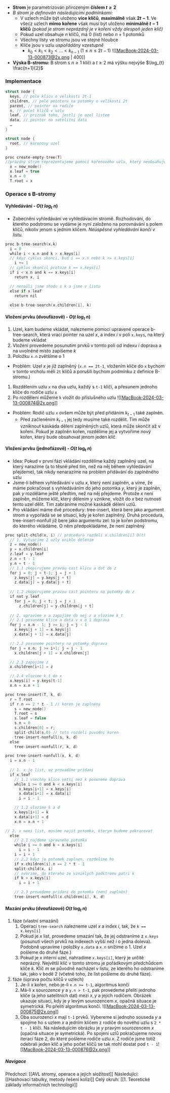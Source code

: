 - **Strom** je parametrizován přirozeným **číslem $t \geq 2$**
- *B strom je definován následujícími podmínkami:*
	- V uzlech může být uloženo **více klíčů**, **maximálně** však **$2t - 1$**. Ve všecz uzlech **mimo kořene** však musí být uloženo **minimálně $t - 1$ klíčů** *(pokud je strom neprázdný je v kořeni vždy alespoň jeden klíč)*
	- Pokud uzel obsahuje $n$ klíčů, má $0$ (list) nebo $n+1$ potomků
	- Všechny listy ve stromu jsou ve stejné hloubce
	- Klíče jsou v uzlu *uspořádány vzestupně*
		- $k_{0} < k_{1} < k_{2} < ... < k_{n-1}$ ($1 \leq n \leq 2t - 1$)
		  ![[MacBook-2024-03-13-000873@2x.png | 400]]
- **Výska B-stromu:** B strom s $n \geq 1$ klíči a $t \geq 2$ má výšku nejvýše $\log_{t} \frac{n+1}{2}$

### Implementace
```C
struct node {
  keys, // pole klicu o velikosti 2t-1
  children, // pole pointeru na potomky o velikosti 2t
  parent, // pointer na rodiče
  n, // počet klíčů v uzlu
  leaf, // priznak toho, jestli je uzel listem
  data, // pointer na satelitni data
  …
}

struct node {
  root, // korenovy uzel
}
```

```C
proc create-empty-tree(T)
//prázdný strom reprezentujeme pomocí kořenového uzlu, který neobsahuje žádný klíč
  x = new_node()
  x.leaf = true
  x.n = 0
  T.root = x
```

### Operace s B-stromy
#### Vyhledávání - $O(t\ log_{t}\ n)$
- Zobecnění vyhledávání ve vyhledávacím stromě. Rozhodování, do kterého podstromu se vydáme je nyní založeno na porovnávání s polem klíčů, nikoliv jenom s jedním klíčem. *Neúspěsné vyhledávání končí v listu.*

```C
proc b-tree-search(x,k)
  i = 0
  while i < x.n and k > x.keys[i]
  // kdyz cyklus skonci, bud i == x.n nebo k <= x.keys[i]
    i += 1
  // cyklus skončil protoze k == x.keys[i]
  if i < x.n and k == x.keys[i] 
    return x, i

  // nenašli jsme shodu s k a jsme v listu
  else if x.leaf 
    return nil
  
  else b-tree-search(x.children[i], k)
```

#### Vložení prvku (dvoufázově) - $O(t\ log_{t}\ n)$
1. Uzel, kam budeme vkládat, nalezneme pomocí upravené operace b-tree-search, která vrací pointer na uzel $x$, a index $i$ v poli `x.keys`, na který budeme vkládat
2. Vložení provedeme posunutím prvků v tomto poli od indexu $i$ doprava a na uvolněné místo zapíšeme $k$
3. Položku `x.n` zvětšíme o $1$
- Problém: Uzel $x$ je již zaplněný (`x.n == 2t-1`, vložením klíče do `x` bychom v tomto vrcholu měli `2t` klíčů a porušili bychom podmínku z definice B-stromu.)

1. Rozdělením uzlu `x` na dva uzlu, každý s `t-1` klíči, a přesunem jednoho klíče do rodiče uzlu `x`
2. Po rozdělení můžeme `k` vložit do příslušného uzlu
   ![[MacBook-2024-03-13-000874@2x.png]]
- Problém: Rodič uzlu `x` ovšem může být před přidáním $k_{t-1}$ také zaplněn.
	- Před začleněním $k_{t-1}$ jej tedy musíme také rozdělit. Tím může vzniknout kaskáda dělení zaplněných uzlů, která může skončit až v kořeni. Pokud je zaplněn kořen, rozdělíme jej a vytvoříme nový kořen, který bude obsahovat jenom jeden klíč

#### Vložení prvku (jednofázově) - $O(t\ \log_{t}\ n)$
- Idea: Pokud v první fázi vkládání rozdělíme každý zaplněný uzel, na který narazíme (a to těsně před tím, než na něj během vyhledávání přejdeme), tak nikdy nenarazíme na problém přidávání do zaplněného uzlu
- Jsme-li během vyhledávání v uzlu $x$, který není zaplněn, a víme, že máme pokračovat s vyhledáváním do jeho potomka $y$, který je zaplněn, pak $y$ rozděláme ještě předtím, než na něj přejdeme. Protože $x$ není zaplněn, můžeme klíč, který dělením $y$ vznikne, vložit do $x$ bez nutnosti tento uzel dělit. Tím zabráníme možné kaskádě dělení uzlů.
- Pro vkládání máme dvě procedury: tree-insert, která bere jako argument strom a vypořádá se se situací, kdy je kořen zaplněný. Druhá procedura, tree-insert-nonfull již bere jako argumentu zel: to je kořen podstromu, do kterého vkládáme. O něm předpokládáme, že není zaplněný

```C
proc split-child(x, i) // procedura rozdeli x.children[i] O(t)
  // 1. Vytvorime 2 uzly vnikle delenim
  z = new_node()
  y = x.children[i]
  z.leaf = y.leaf
  z.n = t - 1
  y.n = t - 1
  // 1.1 zkopirujeme pravou cast klicu a dat do z
  for j = 0; j < t-1; j = j + 1
    z.keys[j] = y.keys[j + t]
    z.data[j] = y.data[j + t]
    
  // 1.2 zkopirujeme pravou cast pointeru na potomky do z
  if not y.leaf
    for j = 0; j < t; j = j + 1
      z.children[j] = y.children[j + t] 
  
  // 2. upravime x a zapojime do nej z a vlozime k_t
  // 2.1 posuneme klice a data v x o 1 doprava
  for j = x.n - 1; j >= i; j = j - 1
    x.keys[j + 1] = x.keys[j]
    x.data[j + 1] = x.data[j]

  // 2.2 posuneme pointery na potomky doprava
  for j = x.n; j >= i+1; j = j - 1
    x.children[j + 1] = x.children[j]

  // 2.3 zapojime z
  x.children[i+1] = z

  // 2.4 vlozime k_t do x
  x.keys[i] = y.keys[t-1]
  x.n = x.n + 1
```
```C
proc tree-insert(T, k, d)
  r = T.root
  if r.n == 2 * t - 1 // koren je zaplneny
    s = new_node()
    T.root = s
    s.leaf = false
    s.n = 0
    s.children[0] = r;
    split-child(s,0) // toto rozdeli puvodni koren
    tree-insert-nonfull(s, k, d)
  else
    tree-insert-nonfull(r, k, d)
```
```C
proc tree-insert-nonfull(x, k, d)
  i = x.n - 1
  
  // 1. x je list, uz provadime pridani
  if x.leaf
    // 1.1 vsechny klice vetsi nez k posuneme doprava
    while i >= 0 and k < x.keys[i]
      x.keys[i+1] = x.keys[i]
      x.data[i+1] = x.data[i]
      i = i - 1

    // 1.2 vlozime k a d
    x.keys[i+1] = k
    x.data[i+1] = d
    x.n = x.n + 1

// 2. x neni list, musime najit potomka, kterym budeme pokracovat         
  else 
    // 2.1 najdeme spravneho potomka
    while i >= 0 and k < x.keys[i]
      i = i - 1
    i = i + 1
    // 2.2 kdyz je potomek zaplnen, rozdelime ho
    if x.children[i].n == 2 * t - 1
    split-child(x, i)
    // overime, do ktereho ze vzniklych podstromu patri k
    if k > x.keys[i]
      i = i + 1

    // 2.3 provedeme pridani do potomka (není zaplněn)
    tree-insert-nonfull(x.children[i], k, d)
```

#### Mazání prvku (dvoufázové) $O(t\ \log_{t}\ n)$
1. fáze (vlastní smazání)
	1. Operací `tree-search` nalezneme uzel $x$ a index $i$, tak, že `k == x.keys[i]`
	2. Pokud je $x$ list, provedeme smazání tak, že jej odstraníme z `x.keys` (posunutí všech prvků na indexech vyšší než $i$ o jedna doleva). Podobně upravíme i položky `x.data` a `x.n` snížíme o $1$. Uzel $x$ pošleme do druhé fáze.)
	3. Pokud je $x$ interní uzel, nahradíme `x.keys[i]`, který je určitě neprázný. Největší klíč v tomto stromu je pořádkovým předchůdcem klíče $k$. Klíč $m$ se původně nacházel v listu, ze kterého ho odstraníme tak, jako v bodě $2$ (včetně toho, že list pošleme do druhé fáze).
2. fáze (úprava počtu klíčů v uzlech)
	1. Je-li $x$ kořen, nebo je-li `x.n >= t-1`, algoritmus končí
	2. Má-li $x$ sourozence $y$ a `y.n > t-1`, pak provedeme přelití jednoho klíče (a jeho satelitních dat) mezi $x, y$ a jejich rodičem. Obrázek ukazuje situaci, kdy je $y$ levým sourozencem $x$, opačná situace je symetrická. Po přelití algoritmus končí.
	   ![[MacBook-2024-03-13-000875@2x.png]]
	 3. Oba sourozenci $x$ mají `t-1` prvků. Vybereme si jednoho souseda $y$ a spojíme ho s uzlem $x$ a jedním klíčem z rodiče do nového uzlu s `2 * t - 1` klíči. Na následujícím obrázku je $y$ pravým sourozencem $x$ (opačná situace je symetrická). Po spojení uzlů pokračujeme novou iterací fáze 2, do které pošleme rodiče uzlu $x$. Z rodiče jsme totiž odebrali jeden klíč a jeho počet klíčů se tak mohl dostat pod `t - 1`![[MacBook-2024-03-13-000876@2x.png]]

##### Navigace
Předchozí:  [[AVL stromy, operace a jejich složitost]]
Následující: [[Hashovací tabulky, metody řešení kolizí]]
Celý okruh: [[1. Teoretické základy informačních technologií]]